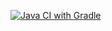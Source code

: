[![Java CI with Gradle](https://github.com/Stepan-Prosin/gradletest8/actions/workflows/gradle.yml/badge.svg)](https://github.com/Stepan-Prosin/gradletest8/actions/workflows/gradle.yml)